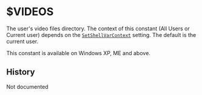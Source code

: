 # $VIDEOS

The user's video files directory. The context of this constant (All Users or Current user) depends on the [`SetShellVarContext`][1] setting. The default is the current user.

This constant is available on Windows XP, ME and above.

## History

Not documented

[1]: ../Reference/SetShellVarContext.md

